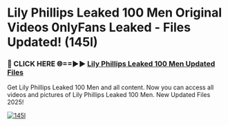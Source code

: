 # Lily Phillips Leaked 100 Men Original Videos 0nlyFans Leaked - Files Updated! (145l)

<h3>🔴 CLICK HERE 🌐==►► <a href="https://tinyurl.com/x26r9saj" rel="nofollow">Lily Phillips Leaked 100 Men Updated Files</a></h3>

Get Lily Phillips Leaked 100 Men and all content. Now you can access all videos and pictures of Lily Phillips Leaked 100 Men. New Updated Files 2025!

[![145l](https://i.imgur.com/LkgZPqh.gif)](https://tinyurl.com/x26r9saj)
